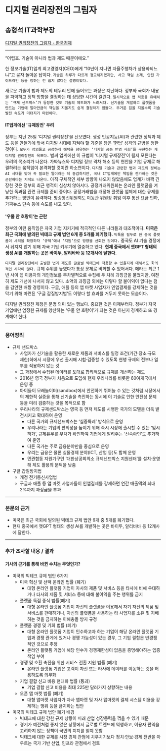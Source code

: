 # 디지털 권리장전의 그림자
## 송형석 IT과학부장
[디지털 권리장전의 그림자 - 한국경제](https://n.news.naver.com/article/newspaper/015/0004896764?date=20230927)

---
“어렵죠. 기술이 아니라 법과 제도 때문이에요.”

한 정보기술(IT)업계 최고경영자(CEO)에게 “10년이 지나면 자율주행차가 상용화되느냐”고 묻자 돌아온 답이다. `기술은 하루가 다르게 정교해지겠지만, 사고 책임 소재, 안전 가이드라인 등을 정하는 건 쉽지 않다는 설명이었다.`

새로운 기술이 법과 제도의 테두리 안에 들어오는 과정은 지난하다. 정부와 국회가 내용을 파악하고 정책 방향을 결정하는 데 상당한 시간이 걸린다. `일시적으로 법 적용을 유예하는 ‘규제 샌드박스’가 등장한 것도 기술의 제도화가 느려서다. 신기술을 개발하고 플랫폼을 만드는 기업에 얼마만큼의 책임을 지울지도 쉽게 결정하기 힘들다. 무거운 짐을 지울수록 기술 발전 속도가 더뎌지기 마련이다.`

#### IT업계에선 '규제장전' 우려

정부는 지난 25일 ‘디지털 권리장전’을 선보였다. 생성 인공지능(AI)과 관련한 정책과 제도 등을 만들기에 앞서 디지털 시대에 지켜야 할 기준을 담은 ‘헌법’ 성격의 규범을 정한 것이다. `모두가 정의롭고 공정하게 혜택을 향유하는 ‘디지털 공동 번영 사회’를 구현하는 게 디지털 권리장전의 목표다.` 벌써 업계에선 이 규범이 ‘디지털 규제장전’이 될지 모른다는 우려의 목소리가 나온다. 가짜뉴스와 디지털 정보 격차 해소 등의 현안을 기업 규제로 해결하려는 움직임이 본격화할 것이란 하소연이다. `디지털 기술과 관련한 법과 제도의 정비는 AI 시대를 맞아 꼭 필요한 일이라는 데 동감하지만, 국내 IT업계에만 책임을 전가하는 것은 곤란하다는 지적도 나온다.` 아직 구체적인 세부 방향이 나오지 않았음에도 업계가 바짝 긴장한 것은 정부의 최근 행적이 심상치 않아서다. 공정거래위원회는 온라인 플랫폼을 겨냥한 독과점 관련 규제를 준비 중이다. 공정거래법을 개정해 플랫폼 업체에 대한 규제를 추가하는 방안이 유력하다. 방송통신위원회도 이동관 위원장 취임 이후 통신 요금 인하, 가짜뉴스 단속 등에 속도를 내고 있다.

#### '우물 안 호랑이'는 곤란

정부의 이런 움직임은 자국 기업 지키기에 적극적인 다른 나라들과 대조적이다. **미국은 최근 국회에 발의된 빅테크 규제 법안 6개 중 5개를 폐기했다.** `틱톡을 필두로 한 중국 플랫폼이 세력을 확장하자 ‘규제’에서 ‘지원’으로 방향을 선회한 것이다.` 중국도 AI 기술 경쟁에서 뒤지지 않기 위해 자국 기업 키우기에 열중하고 있다. **현재 중국에서 챗GPT 형태의 생성 AI를 개발하는 곳은 바이두, 알리바바 등 12개사에 달한다.**

`디지털 권리장전에서 출발한 법과 제도를 글로벌 빅테크에 적용할 수 있을지에 대해서도 회의적인 시각이 많다.` 규제 수위를 높였다가 통상 문제로 비화할 수 있어서다. 메타는 최근 1년 사이 앱 이용자의 개인정보를 무차별적으로 수집해 두 차례 과징금을 물었지만, 여전히 제도 개선에 나서지 않고 있다. 소액의 과징금 외에는 이렇다 할 불이익이 없다는 점을 감안한 배짱 경영이다. 구글, 애플 등의 앱 마켓 사업자가 인앱결제를 강제하는 것을 막기 위해 마련된 ‘구글 갑질방지법’도 이렇다 할 효과를 거두지 못하는 모습이다.

디지털 권리장전 제정은 분명 의미 있는 행보다. 중요한 것은 이제부터다. 정부가 자국 기업에만 엄정한 규제를 양산하는 ‘우물 안 호랑이’가 되는 것은 아닌지 경계하고 또 경계해야 한다.

---

### 용어정리
* 규제 샌드박스
    * 사업자가 신기술을 활용한 새로운 제품과 서비스를 일정 조건(기간·장소·규모 제한)하에서 시장에 우선 출시해 시험·검증할 수 있도록 현행 규제의 전부나 일부를 적용하지 않는 것
    * 그 과정에서 수집된 데이터를 토대로 합리적으로 규제를 개선하는 제도
    * 2016년 영국 정부가 처음으로 도입해 현재 우리나라를 비롯한 60여개국에서 운영 중
    * 아이들이 모래놀이터(sandbox)에서 안전하게 뛰어놀 수 있는 것처럼 시장에서의 제한적 실증을 통해 신기술을 촉진하는 동시에 이 기술로 인한 안전성 문제 등을 미리 검증하는 것을 목적으로 함
    * 우리나라의 규제샌드박스는 영국 등 먼저 제도를 시행한 국가의 모델을 더욱 발전시키고 확대하여 운영
        * 다른 국가의 규제샌드박스는 ‘실증특례’ 방식으로 운영
        * 우리나라는 기업의 편의성을 높이기 위해 즉시 시장에 출시할 수 있는 ‘임시허가’, 규제유무를 부처가 확인하여 기업에게 알려주는 ‘신속확인’도 추가하여 운영
        * 다른 국가는 주로 금융분야만을 중심으로 운영
        * 우리는 금융은 물론 실물경제 분야(ICT, 산업 등)도 함께 운영
        * 민관합동 지원기구인 ‘대한상공회의소 규제샌드박스 지원센터’를 설치·운영해 제도 활용의 문턱을 낮춤
* 구글 갑질방지법
    * 개정 전기통신사업법
    * 구글과 애플 등 앱 마켓 사업자들이 인앱결제를 강제하면 연간 매출액의 최대 2%까지 과징금을 부과

---

### 본문의 근거 
* 미국은 최근 국회에 발의된 빅테크 규제 법안 6개 중 5개를 폐기했다.
* 현재 중국에서 챗GPT 형태의 생성 AI를 개발하는 곳은 바이두, 알리바바 등 12개사에 달한다.

---

### 추가 조사할 내용 / 결과 
#### 기사의 근거를 통해 바뀐 수치는 무엇인가?
* 미국의 빅테크 규제 법안 6가지
    * 미국 혁신 및 선택 온라인 법률 (폐기)
        * 대형 온라인 플랫폼 기업이 자사의 제품 및 서비스 등을 타사에 비해 우대하거나 타사의 제품 및 서비스 등에 대해 불이익을 주는 행위를 금지
    * 플랫폼 독점 종식 법률(폐기)
        * 대형 온라인 플랫폼 기업이 자신의 플랫폼을 이용해서 자기 자신의 제품 및 서비스를 판매하거나, 자신의 플랫폼을 사용하는 타 사업자를 소유 및 지배하는 것을 금지하는 이해충돌 방지 규정
    * 플랫폼 경쟁 및 기회 법률 (폐기)
        * 대형 온라인 플랫폼 기업이 인수하고자 하는 기업이 해당 온라인 플랫폼 기업과 경쟁 관게에 있거나 경쟁 가능성이 있는 경우, 그 기업 결합은 반경쟁적인 것으로 추정
        * 온라인 플랫폼 기업에 해당 인수가 경쟁제한성이 없음을 증명해야하는 입증 책임 부여
    * 경쟁 및 호환 촉진을 위한 서비스 전환 지원 법률 (폐기)
        * 온라인 플랫폼 기업은 고객이 자신 또는 타사에 데이터를 이동하는 것을 허용하도록 의무화
    * 기업 결합 신고 비용 현대화 법률 (통과)
        * 기업 결합 신고 비용을 최대 225만 달러가지 상향하는 내용
    * 오픈 앱 마켓 법률 (폐기)
        * 대형 앱마켓 사업자가 자사 앱마켓 및 자사 앱마켓의 결제 시스템 이용을 강제하는 행위 등을 금지하는 법안
* 미국의 빅테크 규제 법안 폐기 배경
    * 빅테크에 대한 강한 규제 상황이 미래 산업 성장동력을 꺾을 수 있기 때문
    * 경기가 예전처럼 좋지 않은 상황에서 글로벌 트렌드에 역행하고, 이용자 편익을 고려하지 않는 정책이 국민의 지지를 얻지 못함
    * 빅테크에 대한 규제를 시장 경제 관점에 치우치기보다 정치·안보·경제 전반을 아우르는 국가 기반 산업, 인프라 관점에서 검토


